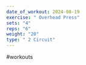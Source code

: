 ```yaml
---
date_of_workout: 2024-08-19
exercise: " Overhead Press"
sets: "4"
reps: "6"
weight: "20"
type: " 2 Circuit"
---
```

#workouts